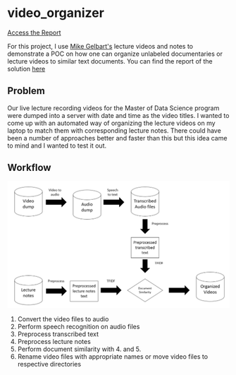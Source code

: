 # video_organizer
[Access the Report](https://github.com/anasm-17/video_organizer/blob/master/report.ipynb) 

For this project, I use [Mike Gelbart's](https://www.mikegelbart.com/) lecture videos and notes to demonstrate a POC on how one can organize unlabeled documentaries or lecture videos to similar text documents. You can find the report of the solution [here](https://github.com/anasm-17/video_organizer/blob/master/report.ipynb)

## Problem
Our live lecture recording videos for the Master of Data Science program were dumped into a server with date and time as the video titles. I wanted to come up with an automated way of organizing the lecture videos on my laptop to match them with corresponding lecture notes. There could have been a number of approaches better and faster than this but this idea came to mind and I wanted to test it out.

## Workflow

<img src="images/workflow.PNG">

1) Convert the video files to audio
2) Perform speech recognition on audio files
3) Preprocess transcribed text
4) Preprocess lecture notes
5) Perform document similarity with 4. and 5.
6) Rename video files with appropriate names or move video files to respective directories
